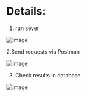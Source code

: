 # Details:

1. run sever

![image](https://github.com/Satone-Harsh/Assignment/assets/97821650/3c7076fe-62d6-482b-a32b-5b1cf4b22a2a)

2.Send requests via Postman

![image](https://github.com/Satone-Harsh/Assignment/assets/97821650/30d9de6e-498a-4cc5-9eaa-3d599d14e2d9)

3. Check results in database
   
![image](https://github.com/Satone-Harsh/Assignment/assets/97821650/fee01ce5-6c5e-4d54-9d25-70c7e684da28)

